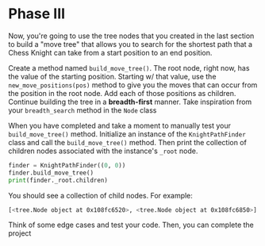 # Phase III

Now, you're going to use the tree nodes that you created in the last section to build a "move tree" that allows you to search for the shortest path that a Chess Knight can take from a start position to an end position.

Create a method named `build_move_tree()`. The root node, right now, has the value of the starting position. Starting w/ that value, use the `new_move_positions(pos)` method to give you the moves that can occur from the position in the root node. Add each of those positions as children. Continue building the tree in a **breadth-first** manner. Take inspiration from your `breadth_search` method in the `Node` class

When you have completed and take a moment to manually test your `build_move_tree()` method. Initialize an instance of the `KnightPathFinder` class and call the `build_move_tree()` method. Then print the collection of children nodes associated with the instance's `_root` node.

```py
finder = KnightPathFinder((0, 0))
finder.build_move_tree()
print(finder._root.children)
```

You should see a collection of child nodes. For example:

```zsh
[<tree.Node object at 0x108fc6520>, <tree.Node object at 0x108fc6850>]
```

Think of some edge cases and test your code. Then, you can complete the project
